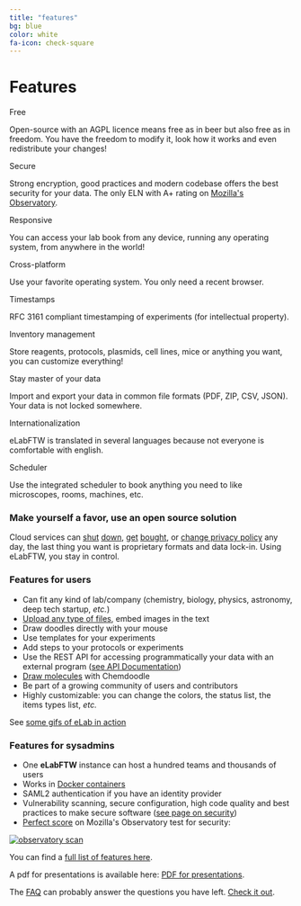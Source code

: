 ```yaml
---
title: "features"
bg: blue
color: white
fa-icon: check-square
---
```


# Features

<div class='row display-flex'>

<div class='col-xs-12 col-sm-4 col-md-4 col-lg-4'>
<div class='feature-icon'><i class='fas fa-check-circle fa-2x'></i></div>
<div class='feature-title'>Free</div>
<p class='feature-body'>Open-source with an AGPL licence means free as in beer but also free as in freedom. You have the freedom to modify it, look how it works and even redistribute your changes!</p>
</div>

<div class='col-xs-12 col-sm-4 col-md-4 col-lg-4'>
<div class='feature-icon'><i class='fas fa-lock fa-2x'></i></div>
<div class='feature-title'>Secure</div>
<p class='feature-body'>Strong encryption, good practices and modern codebase offers the best security for your data. The only ELN with A+ rating on <a href='https://observatory.mozilla.org/analyze/demo.elabftw.net'>Mozilla's Observatory</a>.</p>
</div>

<div class='col-xs-12 col-sm-4 col-md-4 col-lg-4'>
<div class='feature-icon'><i class='fas fa-mobile-alt fa-2x'></i> <i class='fas fa-tablet-alt fa-2x'></i> <i class='fas fa-tv fa-2x'></i>
</div>
<div class='feature-title'>Responsive</div>
<p class='feature-body'>You can access your lab book from any device, running any operating system, from anywhere in the world!</p>
</div>

<div class='col-xs-12 col-sm-4 col-md-4 col-lg-4'>
<div class='feature-icon'><i class='fab fa-windows fa-2x'></i> <i class='fab fa-apple fa-2x'></i> <i class='fab fa-linux fa-2x'></i></div>
<div class='feature-title'>Cross-platform</div>
<p class='feature-body'>Use your favorite operating system. You only need a recent browser.</p>
</div>

<div class='col-xs-12 col-sm-4 col-md-4 col-lg-4'>
<div class='feature-icon'><i class='fas fa-clock fa-2x'></i></div>
<div class='feature-title'>Timestamps</div>
<p class='feature-body'>RFC 3161 compliant timestamping of experiments (for intellectual property).</p>
</div>

<div class='col-xs-12 col-sm-4 col-md-4 col-lg-4'>
<div class='feature-icon'><i class='fas fa-database fa-2x'></i></div>
<div class='feature-title'>Inventory management</div>
<p class='feature-body'>Store reagents, protocols, plasmids, cell lines, mice or anything you want, you can customize everything!</p>
</div>

<div class='col-xs-12 col-sm-4 col-md-4 col-lg-4'>
<div class='feature-icon'><i class='fas fa-cloud-download-alt fa-2x'></i></div>
<div class='feature-title'>Stay master of your data</div>
<p class='feature-body'>Import and export your data in common file formats (PDF, ZIP, CSV, JSON). Your data is not locked somewhere.</p>
</div>

<div class='col-xs-12 col-sm-4 col-md-4 col-lg-4'>
<div class='feature-icon'><i class='fas fa-globe fa-2x'></i></div>
<div class='feature-title'>Internationalization</div>
<p class='feature-body'>eLabFTW is translated in several languages because not everyone is comfortable with english.</p>
</div>

<div class='col-xs-12 col-sm-4 col-md-4 col-lg-4'>
<div class='feature-icon'><i class='fas fa-calendar-alt fa-2x'></i></div>
<div class='feature-title'>Scheduler</div>
<p class='feature-body'>Use the integrated scheduler to book anything you need to like microscopes, rooms, machines, etc.</p>
</div>

</div>

### Make yourself a favor, use an open source solution

Cloud services can <a href='https://techcrunch.com/2013/07/31/evernote-competitor-catch-com-shuts-down-its-note-taking-apps-company-heading-in-different-direction/' target='_blank' rel='noopener'>shut</a> <a href='https://www.theverge.com/2014/5/22/5741602/one-time-evernote-pinterest-rival-springpad-to-close-its-doors' target='_blank' rel='noopener'>down</a>, <a href='https://gadgets.ndtv.com/apps/news/microsoft-to-do-new-features-wunderlist-shuts-down-2224833' target='_blank' rel='noopener'>get</a> <a href='https://www.theverge.com/2012/3/12/2865638/twitter-acquires-posterous-blogging-platform' target='_blank' rel='noopener'>bought</a>, or <a href='https://techcrunch.com/2016/12/14/evernotes-new-privacy-policy-allows-employees-to-read-your-notes/' target='_blank' rel='noopener'>change privacy policy</a> any day, the last thing you want is proprietary formats and data lock-in. Using eLabFTW, you stay in control.


### Features for users

- Can fit any kind of lab/company (chemistry, biology, physics, astronomy, deep tech startup, *etc.*)
- <a href='http://i.imgur.com/3oNA6vx.mp4'>Upload any type of files</a>, embed images in the text
- Draw doodles directly with your mouse
- Use templates for your experiments
- Add steps to your protocols or experiments
- Use the REST API for accessing programmatically your data with an external program ([see API Documentation](https://doc.elabftw.net/api.html))
- <a href='http://i.imgur.com/xoTad69.gif'>Draw molecules</a> with Chemdoodle
- Be part of a growing community of users and contributors
- Highly customizable: you can change the colors, the status list, the items types list, *etc.*

See [some gifs of eLab in action](http://imgur.com/gallery/V67U1)


### Features for sysadmins

- One **eLabFTW** instance can host a hundred teams and thousands of users
- Works in <a href='https://doc.elabftw.net/docker-doc.html'>Docker containers</a>
- SAML2 authentication if you have an identity provider
- Vulnerability scanning, secure configuration, high code quality and best practices to make secure software ([see page on security](https://github.com/elabftw/elabftw/blob/master/SECURITY.md))
- [Perfect score](https://observatory.mozilla.org/analyze/demo.elabftw.net) on Mozilla's Observatory test for security:

[![observatory scan](img/observatory-scan.jpg)](https://observatory.mozilla.org/analyze/demo.elabftw.net)


You can find a [full list of features here](https://doc.elabftw.net/features.html).

A pdf for presentations is available here: [PDF for presentations](https://github.com/elabftw/elabpdf/raw/master/elabftw-presentation.pdf).

The [FAQ](https://doc.elabftw.net/faq.html) can probably answer the questions you have left. [Check it out](https://doc.elabftw.net/faq.html).
